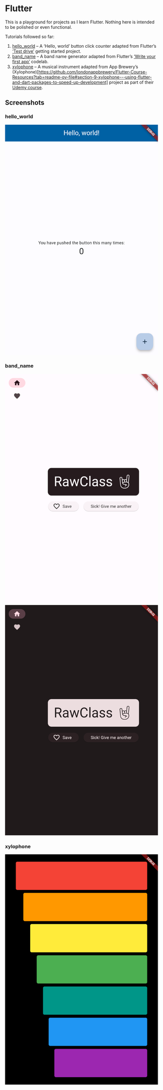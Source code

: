 # Flutter

This is a playground for projects as I learn Flutter. Nothing here is intended to be polished or even functional.

Tutorials followed so far:

1. [hello_world](/hello_world/) – A ‘Hello, world’ button click counter adapted from Flutter’s [‘Test drive’](https://docs.flutter.dev/get-started/test-drive) getting started project.
2. [band_name](/band_name/) – A band name generator adapted from Flutter’s [‘Write your first app’](https://docs.flutter.dev/get-started/codelab) codelab.
3. [xylophone](/xylophone/) – A musical instrument adapted from App Brewery’s (Xylophone)[https://github.com/londonappbrewery/Flutter-Course-Resources?tab=readme-ov-file#section-9-xylophone---using-flutter-and-dart-packages-to-speed-up-development] project as part of their [Udemy course](https://www.udemy.com/course/flutter-bootcamp-with-dart/).

## Screenshots

### hello_world

![](/images/hello_world.png)

### band_name

![](/images/band_name_light.png)
![](/images/band_name_dark.png)

### xylophone

![](/images/xylophone.png)

